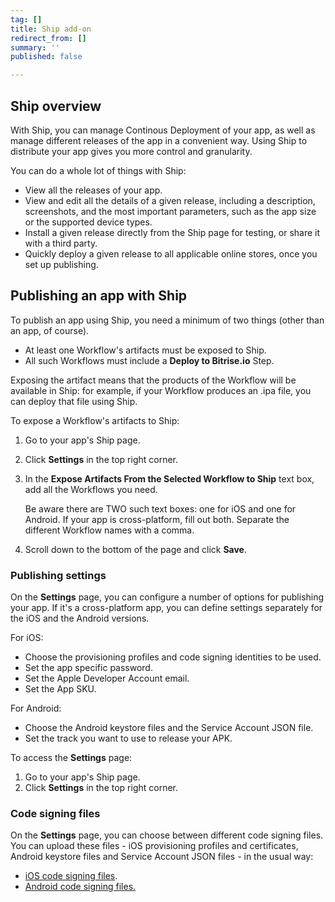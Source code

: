 ```yaml
---
tag: []
title: Ship add-on
redirect_from: []
summary: ''
published: false

---
```

## Ship overview

With Ship, you can manage Continous Deployment of your app, as well as manage different releases of the app in a convenient way. Using Ship to distribute your app gives you more control and granularity. 

You can do a whole lot of things with Ship:

* View all the releases of your app.
* View and edit all the details of a given release, including a description, screenshots, and the most important parameters, such as the app size or the supported device types. 
* Install a given release directly from the Ship page for testing, or share it with a third party.
* Quickly deploy a given release to all applicable online stores, once you set up publishing.

## Publishing an app with Ship

To publish an app using Ship, you need a minimum of two things (other than an app, of course). 

* At least one Workflow's artifacts must be exposed to Ship.
* All such Workflows must include a **Deploy to Bitrise.io**  Step.

Exposing the artifact means that the products of the Workflow will be available in Ship: for example, if your Workflow produces an .ipa file, you can deploy that file using Ship. 

To expose a Workflow's artifacts to Ship:

1. Go to your app's Ship page. 
2. Click **Settings** in the top right corner. 
3. In the **Expose Artifacts From the Selected Workflow to Ship** text box, add all the Workflows you need. 

   Be aware there are TWO such text boxes: one for iOS and one for Android. If your app is cross-platform, fill out both. Separate the different Workflow names with a comma. 
4. Scroll down to the bottom of the page and click **Save**. 

### Publishing settings 

On the **Settings** page, you can configure a number of options for publishing your app. If it's a cross-platform app, you can define settings separately for the iOS and the Android versions. 

For iOS:

* Choose the provisioning profiles and code signing identities to be used.
* Set the app specific password. 
* Set the Apple Developer Account email. 
* Set the App SKU.

For Android:

* Choose the Android keystore files and the Service Account JSON file. 
* Set the track you want to use to release your APK.

To access the **Settings** page:

1. Go to your app's Ship page. 
2. Click **Settings** in the top right corner. 

### Code signing files

On the **Settings** page, you can choose between different code signing files. You can upload these files - iOS provisioning profiles and certificates, Android keystore files and Service Account JSON files - in the usual way:

* [iOS code signing files](/code-signing/ios-code-signing/code-signing-index/).
* [Android code signing files.](/code-signing/android-code-signing/android-code-signing-index/)